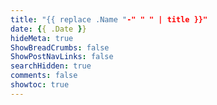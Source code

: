 ```yaml
---
title: "{{ replace .Name "-" " " | title }}"
date: {{ .Date }}
hideMeta: true
ShowBreadCrumbs: false
ShowPostNavLinks: false
searchHidden: true
comments: false
showtoc: true
---
```

